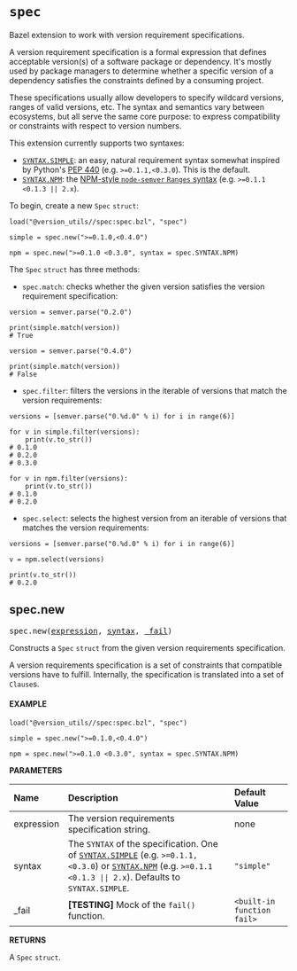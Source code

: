 <!-- Generated with Stardoc: http://skydoc.bazel.build -->

# `spec`

Bazel extension to work with version requirement specifications.

A version requirement specification is a formal expression that defines
acceptable version(s) of a software package or dependency. It's mostly used by
package managers to determine whether a specific version of a dependency
satisfies the constraints defined by a consuming project.

These specifications usually allow developers to specify wildcard versions,
ranges of valid versions, etc. The syntax and semantics vary between
ecosystems, but all serve the same core purpose: to express compatibility or
constraints with respect to version numbers.

This extension currently supports two syntaxes:

* [`SYNTAX.SIMPLE`]: an easy, natural requirement syntax somewhat inspired by
  Python's [PEP 440] (e.g. `>=0.1.1,<0.3.0`). This is the default.
* [`SYNTAX.NPM`]: the [NPM-style `node-semver` `Ranges` syntax] (e.g. `>=0.1.1
  <0.1.3 || 2.x`).

To begin, create a new `Spec` `struct`:

```starlark
load("@version_utils//spec:spec.bzl", "spec")

simple = spec.new(">=0.1.0,<0.4.0")

npm = spec.new(">=0.1.0 <0.3.0", syntax = spec.SYNTAX.NPM)
```

The `Spec` `struct` has three methods:

* `spec.match`: checks whether the given version satisfies the version
  requirement specification:

```starlark
version = semver.parse("0.2.0")

print(simple.match(version))
# True

version = semver.parse("0.4.0")

print(simple.match(version))
# False
```

* `spec.filter`: filters the versions in the iterable of versions that match
  the version requirements:

```starlark
versions = [semver.parse("0.%d.0" % i) for i in range(6)]

for v in simple.filter(versions):
    print(v.to_str())
# 0.1.0
# 0.2.0
# 0.3.0

for v in npm.filter(versions):
    print(v.to_str())
# 0.1.0
# 0.2.0
```

* `spec.select`: selects the highest version from an iterable of versions that
  matches the version requirements:

```starlark
versions = [semver.parse("0.%d.0" % i) for i in range(6)]

v = npm.select(versions)

print(v.to_str())
# 0.2.0
```

[NPM-style `node-semver` `Ranges` syntax]: https://github.com/npm/node-semver?tab=readme-ov-file#ranges
[PEP 440]: https://peps.python.org/pep-0440/
[`spec/internal/simple`]: docs/spec/internal/simple.md
[`SYNTAX.SIMPLE`]: internal/simple.md
[`SYNTAX.NPM`]: internal/npm.md

<a id="spec.new"></a>

## spec.new

<pre>
spec.new(<a href="#spec.new-expression">expression</a>, <a href="#spec.new-syntax">syntax</a>, <a href="#spec.new-_fail">_fail</a>)
</pre>

Constructs a `Spec` `struct` from the given version requirements specification.

A version requirements specification is a set of constraints that
compatible versions have to fulfill. Internally, the specification is
translated into a set of `Clause`s.

#### EXAMPLE

```starlark
load("@version_utils//spec:spec.bzl", "spec")

simple = spec.new(">=0.1.0,<0.4.0")

npm = spec.new(">=0.1.0 <0.3.0", syntax = spec.SYNTAX.NPM)
```


**PARAMETERS**


| Name  | Description | Default Value |
| :------------- | :------------- | :------------- |
| <a id="spec.new-expression"></a>expression |  The version requirements specification string.   |  none |
| <a id="spec.new-syntax"></a>syntax |  The `SYNTAX` of the specification. One of [`SYNTAX.SIMPLE`] (e.g. `>=0.1.1,<0.3.0`) or [`SYNTAX.NPM`] (e.g. `>=0.1.1 <0.1.3 \|\| 2.x`). Defaults to `SYNTAX.SIMPLE`.   |  `"simple"` |
| <a id="spec.new-_fail"></a>_fail |  **[TESTING]** Mock of the `fail()` function.   |  `<built-in function fail>` |

**RETURNS**

A `Spec` `struct`.


